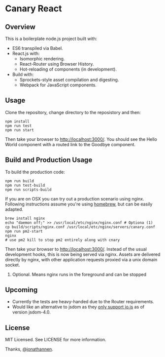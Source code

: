 # Canary React

## Overview

This is a boilerplate node.js project built with:

- ES6 transpiled via Babel.
- React.js with:
	- Isomorphic rendering.
	- React-Router using Browser History.
	- Hot-reloading of components (in development).
- Build with:
	- Sprockets-style asset compilation and digesting.
	- Webpack for JavaScript components.

## Usage

Clone the repository, change directory to the reposistory and then:

	npm install
	npm run test
	npm run start

Then take your browser to [http://localhost:3000/](http://localhost:3000/). You should see the Hello World component with a routed link to the Goodbye component.

## Build and Production Usage

To build the production code:

	npm run build
	npm run test-build
	npm run scripts-build
	
If you are on OSX you can try out a production scenario using nginx. Following instructions assume you're using [homebrew](http://brew.sh/), but can be easily adapted.
	
	brew install nginx
	echo "daemon off;" >> /usr/local/etc/nginx/nginx.conf # Optiona (1)
	cp build/scripts/nginx.conf /usr/local/etc/nginx/servers/canary.conf
	npm run pm2-start
	nginx
	# use pm2 kill to stop pm2 entirely along with cnary
		
Then take your browser to [http://localhost:3000/](http://localhost:3000/). Instead of the usual development hooks, this is now being served via nginx. Assets are delivered directly by nginx, with other application requests proxied via a unix domain socket.

1. Optional. Means nginx runs in the foreground and can be stopped

## Upcoming

- Currently the tests are heavy-handed due to the Router requirements.
- Would like an alternative to jsdom as they [only support io.js](https://github.com/tmpvar/jsdom/issues/1047) as of version jsdom-4.0.

## License
MIT Licensed. See LICENSE for more information.

Thanks, [@jonathannen](http://twitter.com/jonathannen).
